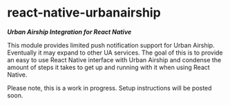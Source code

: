 # react-native-urbanairship
***Urban Airship Integration for React Native***

This module provides limited push notification support for Urban Airship. Eventually it may expand to other UA services. The goal of this is to provide an easy to use React Native interface with Urban Airship and condense the amount of steps it takes to get up and running with it when using React Native.

Please note, this is a work in progress. Setup instructions will be posted soon.
